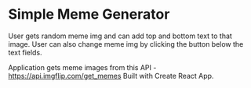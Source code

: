 # Simple Meme Generator

User gets random meme img and can add top and bottom text to that image. User can also change meme img by clicking the button below the text fields.

Application gets meme images from this API - https://api.imgflip.com/get_memes
Built with Create React App.